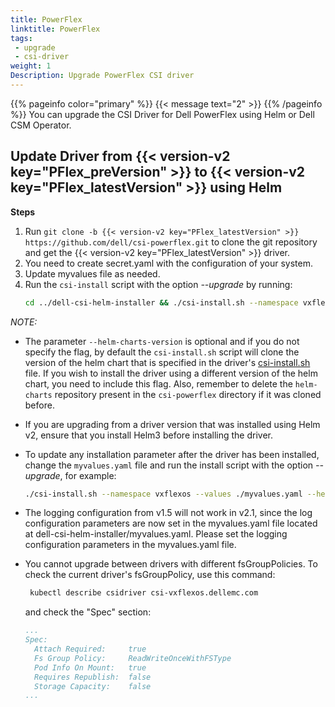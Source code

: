 ```yaml
---
title: PowerFlex
linktitle: PowerFlex
tags:
 - upgrade
 - csi-driver
weight: 1
Description: Upgrade PowerFlex CSI driver
---
```

{{% pageinfo color="primary" %}}
{{< message text="2" >}}
{{% /pageinfo %}}
You can upgrade the CSI Driver for Dell PowerFlex using Helm or Dell CSM Operator.

## Update Driver from {{< version-v2 key="PFlex_preVersion" >}} to {{< version-v2 key="PFlex_latestVersion" >}} using Helm

**Steps**
1. Run `git clone -b {{< version-v2 key="PFlex_latestVersion" >}} https://github.com/dell/csi-powerflex.git` to clone the git repository and get the {{< version-v2 key="PFlex_latestVersion" >}} driver.
2. You need to create secret.yaml with the configuration of your system.
3. Update myvalues file as needed.
4. Run the `csi-install` script with the option _\-\-upgrade_ by running:
   ```bash
   cd ../dell-csi-helm-installer && ./csi-install.sh --namespace vxflexos --values ./myvalues.yaml --helm-charts-version <version> --upgrade
   ```

*NOTE:*
- The parameter `--helm-charts-version` is optional and if you do not specify the flag, by default the `csi-install.sh` script will clone the version of the helm chart that is specified in the driver's [csi-install.sh](https://github.com/dell/csi-powerflex/blob/main/dell-csi-helm-installer/csi-install.sh#L24) file. If you wish to install the driver using a different version of the helm chart, you need to include this flag. Also, remember to delete the `helm-charts` repository present in the `csi-powerflex` directory if it was cloned before.
- If you are upgrading from a driver version that was installed using Helm v2, ensure that you install Helm3 before installing the driver.
- To update any installation parameter after the driver has been installed, change the `myvalues.yaml` file and run the install script with the option _\-\-upgrade_, for example:
  ```bash
  ./csi-install.sh --namespace vxflexos --values ./myvalues.yaml --helm-charts-version <version> --upgrade
  ```
- The logging configuration from v1.5 will not work in v2.1, since the log configuration parameters are now set in the myvalues.yaml file located at dell-csi-helm-installer/myvalues.yaml. Please set the logging configuration parameters in the myvalues.yaml file.

- You cannot upgrade between drivers with different fsGroupPolicies. To check the current driver's fsGroupPolicy, use this command:  
  ```bash
   kubectl describe csidriver csi-vxflexos.dellemc.com
  ```
  and check the "Spec" section:
  ```yaml
  ...
  Spec:
    Attach Required:     true
    Fs Group Policy:     ReadWriteOnceWithFSType
    Pod Info On Mount:   true
    Requires Republish:  false
    Storage Capacity:    false
  ...
  ```
